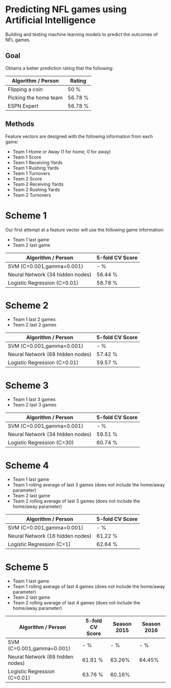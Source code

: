 # Predicting NFL games using Artificial Intelligence
Building and testing machine learning models to predict the outcomes of NFL games.

## Goal
Obtains a better prediction rating that the following:

| Algorithm / Person | Rating |
|--------------------|--------|
| Flipping a coin    | 50 %|
| Picking the home team | 56.78 %|
| ESPN Expert | 56.78 %|

## Methods

Feature vectors are designed with the following information from each game:
- Team 1 Home or Away (1 for home, 0 for away)
- Team 1 Score
- Team 1 Receiving Yards
- Team 1 Rushing Yards
- Team 1 Turnovers
- Team 2 Score
- Team 2 Receiving Yards
- Team 2 Rushing Yards
- Team 2 Turnovers

# Scheme 1
Our first attempt at a feature vector will use the following game information:
- Team 1 last game
- Team 2 last game

| Algorithm / Person | 5-fold CV Score |
|--------------------|--------|
| SVM (C=0.001,gamma=0.001)   | - %|
| Neural Network (34 hidden nodes)| 56.44 %|
| Logistic Regression (C=0.01) | 58.78 %|

# Scheme 2
- Team 1 last 2 games
- Team 2 last 2 games

| Algorithm / Person | 5-fold CV Score |
|--------------------|--------|
| SVM (C=0.001,gamma=0.001)   | - %|
| Neural Network (68 hidden nodes)| 57.42 %|
| Logistic Regression (C=0.01) | 59.57 %|

# Scheme 3
- Team 1 last 3 games
- Team 2 last 3 games

| Algorithm / Person | 5-fold CV Score |
|--------------------|--------|
| SVM (C=0.001,gamma=0.001)   | - %|
| Neural Network (34 hidden nodes)| 59.51 %|
| Logistic Regression (C=30) |60.74 %|

# Scheme 4
- Team 1 last game
- Team 1 rolling average of last 3 games (does not include the home/away parameter)
- Team 2 last game
- Team 2 rolling average of last 3 games (does not include the home/away parameter)

| Algorithm / Person | 5-fold CV Score |
|--------------------|--------|
| SVM (C=0.001,gamma=0.001)   | - %|
| Neural Network (16 hidden nodes)| 61.22 %|
| Logistic Regression (C=1) |62.64 %|

# Scheme 5
- Team 1 last game
- Team 1 rolling average of last 4 games (does not include the home/away parameter)
- Team 2 last game
- Team 2 rolling average of last 4 games (does not include the home/away parameter)

| Algorithm / Person | 5-fold CV Score | Season 2015 | Season 2016 |
|--------------------|-----------------|-------------|-------------|
| SVM (C=0.001,gamma=0.001)   | - %| - % | - %|
| Neural Network (68 hidden nodes)| 61.91 %| 63.26% | 64.45% |
| Logistic Regression (C=0.01) | 63.76 %| 60.16% | |
